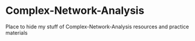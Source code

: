 # Complex-Network-Analysis
Place to hide my stuff of Complex-Network-Analysis resources and practice materials
